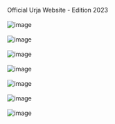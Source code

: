 Official Urja Website - Edition 2023
<br>
<br>
![image](https://github.com/Aadesh098/urja2023/assets/48157409/cb25f4eb-ef04-4ba4-b349-02bcb64cd674)
<br>
<br>
![image](https://github.com/Aadesh098/urja2023/assets/48157409/de772abe-7a91-4967-b121-2799080530ba)
<br>
<br>
![image](https://github.com/Aadesh098/urja2023/assets/48157409/5a883ec5-b866-4e2f-a24b-0196adff7505)
<br>
<br>
![image](https://github.com/Aadesh098/urja2023/assets/48157409/a4231f07-257d-4f37-bccd-bcf5bcc36cd9)
<br>
<br>
![image](https://github.com/Aadesh098/urja2023/assets/48157409/d7c35e78-b4fe-4e91-812d-53cae48e426a)
<br>
<br>
![image](https://github.com/Aadesh098/urja2023/assets/48157409/964a23ea-0c27-4aca-bc08-b46740101f0b)
<br>
<br>
![image](https://github.com/Aadesh098/urja2023/assets/48157409/04255606-d847-4188-a0e3-0d1fe86397eb)


